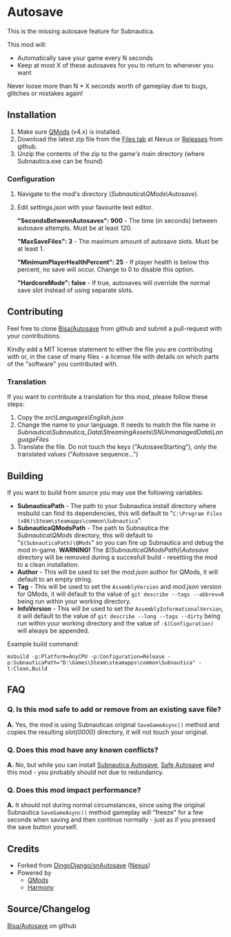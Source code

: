 # Autosave

This is the missing autosave feature for Subnautica.

This mod will:
- Automatically save your game every N seconds
- Keep at most X of these autosaves for you to return to whenever you want

Never loose more than N * X seconds worth of gameplay due to bugs, glitches or mistakes again!

## Installation
1) Make sure [QMods](https://www.nexusmods.com/subnautica/mods/201) (v4.x) is installed.
2) Download the latest zip file from the [Files tab](https://www.nexusmods.com/subnautica/mods/561/?tab=files) at Nexus or [Releases](https://github.com/Bisa/Autosave/releases) from github.
3) Unzip the contents of the zip to the game's main directory (where Subnautica.exe can be found)

### Configuration
1) Navigate to the mod's directory (*Subnautica\QMods\Autosave*).
2) Edit *settings.json* with your favourite text editor.
   
   **"SecondsBetweenAutosaves": 900** - The time (in seconds) between autosave attempts. Must be at least 120.
   
   **"MaxSaveFiles": 3** - The maximum amount of autosave slots. Must be at least 1.
   
   **"MinimumPlayerHealthPercent": 25** - If player health is below this percent, no save will occur. Change to 0 to disable this option.
   
   **"HardcoreMode": false** - If true, autosaves will override the normal save slot instead of using separate slots.

## Contributing

Feel free to clone [Bisa/Autosave](https://github.com/Bisa/Autosave) from github and submit a pull-request with your contributions.

Kindly add a MIT license statement to either the file you are contributing with or, in the case of many files - a license file with details on which parts of the "software" you contributed with.

### Translation
If you want to contribute a translation for this mod, please follow these steps:
1) Copy the *src\Languages\English.json*
2) Change the name to your language. It needs to match the file name in *Subnautica\Subnautica_Data\StreamingAssets\SNUnmanagedData\LanguageFiles*
3) Translate the file. Do not touch the keys ("AutosaveStarting"), only the translated values ("Autosave sequence...")

## Building
If you want to build from source you may use the following variables:
* **SubnauticaPath** - 
The path to your Subnautica install directory where msbuild can find its dependencies, this will default to "```C:\Program Files (x86)\Steam\steamapps\common\Subnautica```".
* **SubnauticaQModsPath** - 
The path to Subnautica the *Subnautica\QMods* directory, this will default to "```$(SubnauticaPath)\QMods```" so you can fire up Subnautica and debug the mod in-game. **WARNING!** The *$(SubnauticaQModsPath)\Autosave* directory will be removed during a succesfull build - resetting the mod to a clean installation.
* **Author** - This will be used to set the *mod.json* author for QMods, it will default to an empty string. 
* **Tag** - This will be used to set the ```AssemblyVersion``` and *mod.json* version for QMods, it will default to the value of ```git describe --tags --abbrev=0``` being run within your working directory.
* **InfoVersion** - This will be used to set the ```AssemblyInformationalVersion```, it will default to the value of ```git describe --long --tags --dirty``` being run within your working directory and the value of ```-$(Configuration)``` will always be appended.

Example build command:

```msbuild -p:Platform=AnyCPU -p:Configuration=Release -p:SubnauticaPath="D:\Games\Steam\steamapps\common\Subnautica" -t:Clean,Build```

## FAQ

### **Q. Is this mod safe to add or remove from an existing save file?**
**A.** Yes, the mod is using Subnauticas original ```SaveGameAsync()``` method and copies the resulting *slot{0000}* directory, it will not touch your original.

### **Q. Does this mod have any known conflicts?**
**A.** No, but while you can install [Subnautica Autosave](https://www.nexusmods.com/subnautica/mods/237), [Safe Autosave](https://www.nexusmods.com/subnautica/mods/94) and this mod - you probably should not due to redundancy.

### **Q. Does this mod impact performance?**
**A.** It should not during normal circumstances, since using the original Subnautica ```SaveGameAsync()``` method gameplay will "freeze" for a few seconds when saving and then continue normally - just as if you pressed the save button yourself.

## Credits
- Forked from [DingoDjango/snAutosave](https://github.com/DingoDjango/snAutosave) ([Nexus](https://www.nexusmods.com/subnautica/mods/237))
- Powered by
  - [QMods](https://www.nexusmods.com/subnautica/mods/201)
  - [Harmony](https://github.com/pardeike/Harmony)

## **Source/Changelog**
[Bisa/Autosave](https://github.com/Bisa/Autosave) on github
